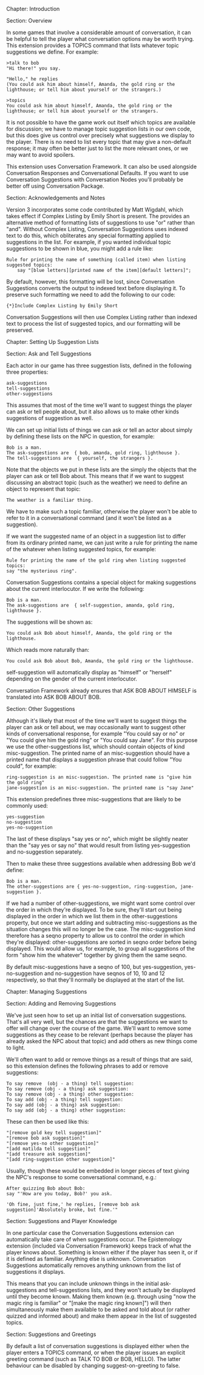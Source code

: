 Chapter: Introduction

Section: Overview

In some games that involve a considerable amount of conversation, it can be helpful to tell the player what conversation options may be worth trying. This extension provides a TOPICS command that lists whatever topic suggestions we define. For example:

	>talk to bob
	"Hi there!" you say.

	"Hello," he replies
	(You could ask him about himself, Amanda, the gold ring or the lighthouse; or tell him about yourself or the strangers.)

	>topics
	You could ask him about himself, Amanda, the gold ring or the lighthouse; or tell him about yourself or the strangers.

It is not possible to have the game work out itself which topics are available for discussion; we have to manage topic suggestion lists in our own code, but this does give us control over precisely what suggestions we display to the player. There is no need to list every topic that may give a non-default response; it may often be better just to list the more relevant ones, or we may want to avoid spoilers.

This extension uses Conversation Framework. It can also be used alongside Conversation Responses and Conversational Defaults. If you want to use Conversation Suggestions with Conversation Nodes you'll probably be better off using Conversation Package.

Section: Acknowledgements and Notes

Version 3 incorporates some code contributed by Matt Wigdahl, which takes effect if Complex Listing by Emily Short is present. The provides an alternative method of formatting lists of suggestions to use "or" rather than "and". Without Complex Listing, Conversation Suggestions uses indexed text to do this, which obliterates any special formatting applied to suggestions in the list. For example, if you wanted individual topic suggestions to be shown in blue, you might add a rule like:

	Rule for printing the name of something (called item) when listing suggested topics:
		say "[blue letters][printed name of the item][default letters]";

By default, however, this formatting will be lost, since Conversation Suggestions converts the output to indexed text before displaying it. To preserve such formatting we need to add the following to our code:

	{*}Include Complex Listing by Emily Short

Conversation Suggestions will then use Complex Listing rather than indexed text to process the list of suggested topics, and our formatting will be preserved.


Chapter: Setting Up Suggestion Lists

Section: Ask and Tell Suggestions

Each actor in our game has three suggestion lists, defined in the following three properties:

	ask-suggestions
	tell-suggestions
	other-suggestions

This assumes that most of the time we'll want to suggest things the player can ask or tell people about, but it also allows us to make other kinds suggestions of suggestion as well.

We can set up initial lists of things we can ask or tell an actor about simply by defining these lists on the NPC in question, for example:

	Bob is a man.
	The ask-suggestions are  { bob, amanda, gold ring, lighthouse }.
	The tell-suggestions are  { yourself, the strangers }.

Note that the objects we put in these lists are the simply the objects that the player can ask or tell Bob about. This means that if we want to suggest discussing an abstract topic (such as the weather) we need to define an object to represent that topic:

	The weather is a familiar thing.

We have to make such a topic familiar, otherwise the player won't be able to refer to it in a conversational command (and it won't be listed as a suggestion).

If we want the suggested name of an object in a suggestion list to differ from its ordinary printed name, we can just write a rule for printing the name of the whatever when listing suggested topics, for example:

	Rule for printing the name of the gold ring when listing suggested topics:
	say "the mysterious ring".

Conversation Suggestions contains a special object for making suggestions about the current interlocutor. If we write the following:

	Bob is a man.
	The ask-suggestions are  { self-suggestion, amanda, gold ring, lighthouse }.

The suggestions will be shown as:

	You could ask Bob about himself, Amanda, the gold ring or the lighthouse.

Which reads more naturally than:

	You could ask Bob about Bob, Amanda, the gold ring or the lighthouse.

self-suggestion will automatically display as "himself" or "herself" depending on the gender of the current interlocutor.

Conversation Framework already ensures that ASK BOB ABOUT HIMSELF is translated into ASK BOB ABOUT BOB.

Section: Other Suggestions

Although it's likely that most of the time we'll want to suggest things the player can ask or tell about, we may occasionally want to suggest other kinds of conversational response, for example "You could say or no" or "You could give him the gold ring" or "You could say Jane". For this purpose we use the other-suggestions list, which should contain objects of kind misc-suggestion. The printed name of an misc-suggestion should have a printed name that displays a suggestion phrase that could follow "You could", for example:

	ring-suggestion is an misc-suggestion. The printed name is "give him the gold ring"
	jane-suggestion is an misc-suggestion. The printed name is "say Jane"

This extension predefines three misc-suggestions that are likely to be commonly used:

	yes-suggestion
	no-suggestion
	yes-no-suggestion

The last of these displays "say yes or no", which might be slightly neater than the "say yes or say no" that would result from listing yes-suggestion and no-suggestion separately.

Then to make these three suggestions available when addressing Bob we'd define:

	Bob is a man.
	The other-suggestions are { yes-no-suggestion, ring-suggestion, jane-suggestion }.

If we had a number of other-suggestions, we might want some control over the order in which they're displayed. To be sure, they'll start out being displayed in the order in which we list them in the other-suggestions property, but once we start adding and subtracting misc-suggestions as the situation changes this will no longer be the case. The misc-suggestion kind therefore has a seqno property to allow us to control the order in which they're displayed: other-suggestions are sorted in seqno order before being displayed. This would allow us, for example, to group all suggestions of the form "show him the whatever" together by giving them the same seqno.

By default misc-suggestions have a seqno of 100, but yes-suggestion, yes-no-suggestion and no-suggestion have seqnos of 10, 10 and 12 respectively, so that they'll normally be displayed at the start of the list.

Chapter: Managing Suggestions

Section: Adding and Removing Suggestions

We've just seen how to set up an initial list of conversation suggestions. That's all very well, but the chances are that the suggestions we want to offer will change over the course of the game. We'll want to remove some suggestions as they cease to be relevant (perhaps because the player has already asked the NPC about that topic) and add others as new things come to light.

We'll often want to add or remove things as a result of things that are said, so this extension defines the following phrases to add or remove suggestions:

	To say remove  (obj - a thing) tell suggestion:
	To say remove (obj - a thing) ask suggestion:
	To say remove (obj - a thing) other suggestion:
	To say add (obj - a thing) tell suggestion:
	To say add (obj - a thing) ask suggestion:
	To say add (obj - a thing) other suggestion:

These can then be used like this:

	"[remove gold key tell suggestion]"
	"[remove bob ask suggestion]"
	"[remove yes-no other suggestion]"
	"[add matilda tell suggestion]"
	"[add treasure ask suggestion]"
	"[add ring-suggestion other suggestion]"

Usually, though these would be embedded in longer pieces of text giving the NPC's response to some conversational command, e.g.:

	After quizzing Bob about Bob:
	say "'How are you today, Bob?' you ask.

	'Oh fine, just fine,' he replies, [remove bob ask suggestion]'Absolutely broke, but fine.'"

Section: Suggestions and Player Knowledge

In one particular case the Conversation Suggestions extension can automatically take care of when suggestions occur. The Epistemology extension (included via Conversation Framework) keeps track of what the player knows about. Something is known either if the player has seen it, or if it is defined as familiar. Anything else is unknown. Conversation Suggestions automatically removes anything unknown from the list of suggestions it displays.

This means that you can include unknown things in the initial ask-suggestions and tell-suggestions lists, and they won't actually be displayed until they become known. Making them known (e.g. through using "now the magic ring is familiar" or "[make the magic ring known]") will then simultaneously make them available to be asked and told about (or rather quizzed and informed about) and make them appear in the list of suggested topics.

Section: Suggestions and Greetings

By default a list of conversation suggestions is displayed either when the player enters a TOPICS command, or when the player issues an explicit greeting command (such as TALK TO BOB or BOB, HELLO). The latter behaviour can be disabled by changing suggest-on-greeting to false.

